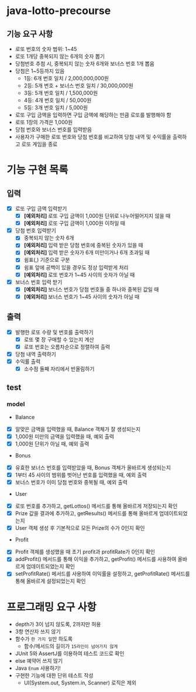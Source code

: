 # java-lotto-precourse

## 기능 요구 사항 
- 로또 번호의 숫자 범위: 1~45
- 로또 1개당 중복되지 않는 6개의 숫자 뽑기
- 당첨번호 추첨 시, 중복되지 않는 숫자 6개와 보너스 번호 1개 뽑음
- 당첨은 1~5등까지 있음
  - 1등: 6개 번호 일치 / 2,000,000,000원
  - 2등: 5개 번호 + 보너스 번호 일치 / 30,000,000원
  - 3등: 5개 번호 일치 / 1,500,000원
  - 4등: 4개 번호 일치 / 50,000원
  - 5등: 3개 번호 일치 / 5,000원
- 로또 구입 금액을 입력하면 구입 금액에 해당하는 만큼 로또를 발행해야 함
- 로또 1장의 가격은 1,000원
- 당첨 번호와 보너스 번호를 입력받음
- 사용자가 구매한 로또 번호와 당첨 번호를 비교하여 당첨 내역 및 수익률을 출력하고 로또 게임을 종료

# 기능 구현 목록
## 입력
- [x] 로또 구입 금액 입력받기
  - [x] **[예외처리]** 로또 구입 금액이 1,000원 단위로 나누어떨어지지 않을 때
  - [x] **[예외처리]** 로또 구입 금액이 1,000원 이하일 때
- [x] 당첨 번호 입력받기
  - [x] 중복되지 않는 숫자 6개
  - [x] **[예외처리]** 입력 받은 당첨 번호에 중복된 숫자가 있을 때
  - [x] **[예외처리]** 입력 받은 숫자가 6개 미만이거나 6개 초과일 때
  - [x] 쉼표(,) 기준으로 구분
  - [x] 쉼표 앞에 공백이 있을 경우도 정상 입력받게 처리
  - [x] **[예외처리]** 로또 번호가 1~45 사이의 숫자가 아닐 때
- [x] 보너스 번호 입력 받기
  - [x] **[예외처리]** 보너스 번호가 당첨 번호들 중 하나와 중복된 값일 때
  - [x] **[예외처리]** 보너스 번호가 1~45 사이의 숫자가 아닐 때

## 출력
- [x] 발행한 로또 수량 및 번호를 출력하기
  - [x] 로또 몇 장 구매할 수 있는지 계산
  - [x] 로또 번호는 오름차순으로 정렬하여 출력
- [x] 당첨 내역 출력하기
- [x] 수익률 출력
  - [x] 소수점 둘째 자리에서 반올림하기 

## test 
### model
- Balance
- [x] 알맞은 금액을 입력했을 때, Balance 객체가 잘 생성되는지
- [x] 1,000원 미만의 금액을 입력했을 때, 예외 출력
- [x] 1,000원 단위가 아닐 때, 예외 출력
- Bonus
- [x] 유효한 보너스 번호를 입력받았을 때, Bonus 객체가 올바르게 생성되는지
- [x] 1부터 45 사이의 범위를 벗어난 번호를 입력했을 때, 예외 출력
- [x] 보너스 번호가 이미 당첨 번호와 중복될 때, 예외 출력
- User
- [x] 로또 번호를 추가하고, getLottos() 메서드를 통해 올바르게 저장되는지 확인
- [x] Prize 값을 결과에 추가하고, getResults() 메서드를 통해 올바르게 업데이트되었는지
- [x] User 객체 생성 후 기본적으로 모든 Prize의 수가 0인지 확인
- Profit
- [x] Profit 객체를 생성했을 때 초기 profit과 profitRate가 0인지 확인
- [x] addProfit() 메서드를 통해 이익을 추가하고, getProfit() 메서드를 사용하여 올바르게 업데이트되었는지 확인
- [x] setProfitRate() 메서드를 사용하여 이익률을 설정하고, getProfitRate() 메서드를 통해 올바르게 설정되었는지 확인

# 프로그래밍 요구 사항 
- depth가 3이 넘지 않도록, 2까지만 허용
- 3항 연산자 쓰지 않기
- 함수가 `한 가지 일`만 하도록
  - 함수/메서드의 길이가 `15라인이 넘어가지 않게`
- JUnit 5와 AssertJ를 이용하여 테스트 코드로 확인
- else 예약어 쓰지 않기 
- Java `Enum` 사용하기!
- 구현한 기능에 대한 단위 테스트 작성
  - UI(System.out, System.in, Scanner) 로직은 제외